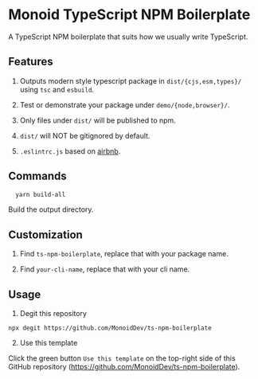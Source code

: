 # Monoid TypeScript NPM Boilerplate

A TypeScript NPM boilerplate that suits how we usually write TypeScript. 

## Features

1. Outputs modern style typescript package in `dist/{cjs,esm,types}/` using `tsc` and `esbuild`.

2. Test or demonstrate your package under `demo/{node,browser}/`.

3. Only files under `dist/` will be published to npm.

4. `dist/` will NOT be gitignored by default.

5. `.eslintrc.js` based on [airbnb](https://www.npmjs.com/package/eslint-config-airbnb-typescript).

## Commands

```bash
  yarn build-all
```

Build the output directory.

## Customization

1. Find `ts-npm-boilerplate`, replace that with your package name.

2. Find `your-cli-name`, replace that with your cli name.

## Usage

1. Degit this repository

```
npx degit https://github.com/MonoidDev/ts-npm-boilerplate
```

2. Use this template

Click the green button `Use this template` on the top-right side of this GitHub repository (https://github.com/MonoidDev/ts-npm-boilerplate).


